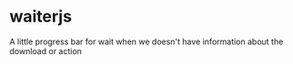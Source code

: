 waiterjs
========

A little progress bar for wait when we doesn't have information about the download or action
